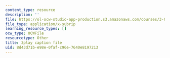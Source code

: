 ```yaml
---
content_type: resource
description: ''
file: https://ol-ocw-studio-app-production.s3.amazonaws.com/courses/3-091sc-introduction-to-solid-state-chemistry-fall-2010/8d43d71be98e0fafc96e7640e8197213_NuoT9XPOjJ0.srt
file_type: application/x-subrip
learning_resource_types: []
ocw_type: OCWFile
resourcetype: Other
title: 3play caption file
uid: 8d43d71b-e98e-0faf-c96e-7640e8197213
---
```

